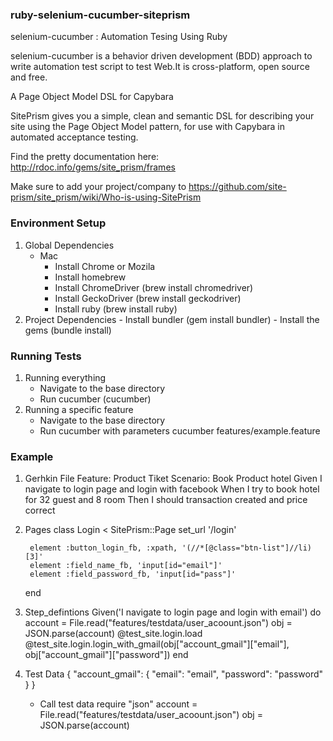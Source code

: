### ruby-selenium-cucumber-siteprism

selenium-cucumber : Automation Tesing Using Ruby

selenium-cucumber is a behavior driven development (BDD) approach to write automation test script to test Web.It is cross-platform, open source and free.

A Page Object Model DSL for Capybara

SitePrism gives you a simple, clean and semantic DSL for describing your site using the Page Object Model pattern, for use with Capybara in automated acceptance testing.

Find the pretty documentation here: http://rdoc.info/gems/site_prism/frames

Make sure to add your project/company to https://github.com/site-prism/site_prism/wiki/Who-is-using-SitePrism

### Environment Setup
1. Global Dependencies
    * Mac 
        - Install Chrome or Mozila
        - Install homebrew
        - Install ChromeDriver (brew install chromedriver)
        - Install GeckoDriver (brew install geckodriver)
        - Install ruby (brew install ruby)
2. Project Dependencies
        - Install bundler (gem install bundler)
        - Install the gems (bundle install)

### Running Tests
1.  Running everything
    - Navigate to the base directory
    - Run cucumber (cucumber)
2. Running a specific feature
    - Navigate to the base directory
    - Run cucumber with parameters cucumber features/example.feature

### Example
1. Gerhkin File
    Feature: Product Tiket
        Scenario: Book Product hotel
            Given I navigate to login page and login with facebook
            When I try to book hotel for 32 guest and 8 room
            Then I should transaction created and price correct
2. Pages
    class Login < SitePrism::Page
        set_url '/login'
  
        element :button_login_fb, :xpath, '(//*[@class="btn-list"]//li)[3]'
        element :field_name_fb, 'input[id="email"]'
        element :field_password_fb, 'input[id="pass"]'
    end
3. Step_defintions
    Given('I navigate to login page and login with email') do
        account = File.read("features/testdata/user_acoount.json")
        obj = JSON.parse(account)
        @test_site.login.load
        @test_site.login.login_with_gmail(obj["account_gmail"]["email"], obj["account_gmail"]["password"])
    end
4. Test Data 
    {
        "account_gmail": {
        "email": "email",
        "password": "password"
        }
    }

    - Call test data
        require "json"
        account = File.read("features/testdata/user_acoount.json")
        obj = JSON.parse(account)